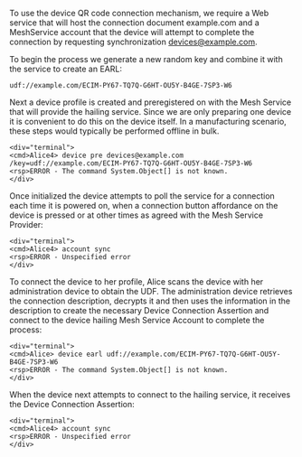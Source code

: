 To use the device QR code connection mechanism, we require a Web service that will host
the connection document example.com and a MeshService account that the device will attempt to 
complete the connection by requesting synchronization devices@example.com.

To begin the process we generate a new random key and combine it with the service
to create an EARL:

~~~~
udf://example.com/ECIM-PY67-TQ7Q-G6HT-OU5Y-B4GE-7SP3-W6
~~~~

Next a device profile is created and preregistered on with the Mesh Service that will
provide the hailing service. Since we are only preparing one device it is convenient to
do this on the device itself. In a manufacturing scenario, these steps would typically 
be performed offline in bulk.


~~~~
<div="terminal">
<cmd>Alice4> device pre devices@example.com /key=udf://example.com/ECIM-PY67-TQ7Q-G6HT-OU5Y-B4GE-7SP3-W6
<rsp>ERROR - The command System.Object[] is not known.
</div>
~~~~

Once initialized the device attempts to poll the service for a connection each time it
is powered on, when a connection button affordance on the device is pressed or at
other times as agreed with the Mesh Service Provider:


~~~~
<div="terminal">
<cmd>Alice4> account sync
<rsp>ERROR - Unspecified error
</div>
~~~~

To connect the device to her profile, Alice scans the device with her administration 
device to obtain the UDF. The administration device retrieves the connection description, 
decrypts it and then uses the information in the description to create the necessary
Device Connection Assertion and connect to the device hailing Mesh Service Account to 
complete the process:


~~~~
<div="terminal">
<cmd>Alice> device earl udf://example.com/ECIM-PY67-TQ7Q-G6HT-OU5Y-B4GE-7SP3-W6
<rsp>ERROR - The command System.Object[] is not known.
</div>
~~~~

When the device next attempts to connect to the hailing service, it receives the Device 
Connection Assertion:


~~~~
<div="terminal">
<cmd>Alice4> account sync
<rsp>ERROR - Unspecified error
</div>
~~~~
